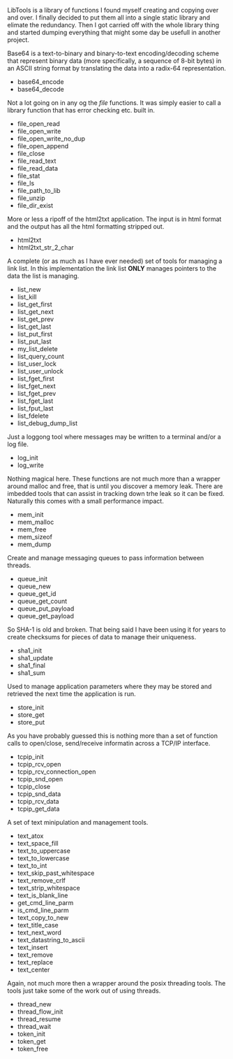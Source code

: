 LibTools is a library of functions I found myself creating and copying over and over.  I finally decided to put them all into a single static library and elimate the redundancy.  Then I got carried off with the whole library thing and started dumping everything that might some day be usefull in another project.

Base64 is a text-to-binary and binary-to-text encoding/decoding scheme that represent binary data (more specifically, a sequence of 8-bit bytes) in an ASCII string format by translating the data into a radix-64 representation.
 * base64_encode
 * base64_decode

Not a lot going on in any og the _file_ functions.  It was simply easier to call a library function that has error checking etc. built in.
 * file_open_read
 * file_open_write
 * file_open_write_no_dup
 * file_open_append
 * file_close
 * file_read_text
 * file_read_data
 * file_stat
 * file_ls
 * file_path_to_lib
 * file_unzip
 * file_dir_exist

More or less a ripoff of the html2txt application.  The input is in html format and the output has all the html formatting stripped out.
 * html2txt
 * html2txt_str_2_char

A complete (or as much as I have ever needed) set of tools for managing a link list.  In this implementation the link list **ONLY** manages pointers to the data the list is managing.
 * list_new
 * list_kill
 * list_get_first
 * list_get_next
 * list_get_prev
 * list_get_last
 * list_put_first
 * list_put_last
 * my_list_delete
 * list_query_count
 * list_user_lock
 * list_user_unlock
 * list_fget_first
 * list_fget_next
 * list_fget_prev
 * list_fget_last
 * list_fput_last
 * list_fdelete
 * list_debug_dump_list

Just a loggong tool where messages may be written to a terminal and/or a log file.
 * log_init
 * log_write

Nothing magical here.  These functions are not much more than a wrapper around malloc and free, that is until you discover a memory leak.  There are imbedded tools that can assist in tracking down trhe leak so it can be fixed.  Naturally this comes with a small performance impact.
 * mem_init
 * mem_malloc
 * mem_free
 * mem_sizeof
 * mem_dump

Create and manage messaging queues to pass information between threads.
 * queue_init
 * queue_new
 * queue_get_id
 * queue_get_count
 * queue_put_payload
 * queue_get_payload

So SHA-1 is old and broken.  That being said I have been using it for years to create checksums for pieces of data to manage their uniqueness.
 * sha1_init
 * sha1_update
 * sha1_final
 * sha1_sum

Used to manage application parameters where they may be stored and retrieved the next time the application is run.
 * store_init
 * store_get
 * store_put

As you have probably guessed this is nothing more than a set of function calls to open/close, send/receive informatin across a TCP/IP interface.
 * tcpip_init
 * tcpip_rcv_open
 * tcpip_rcv_connection_open
 * tcpip_snd_open
 * tcpip_close
 * tcpip_snd_data
 * tcpip_rcv_data
 * tcpip_get_data

A set of text minipulation and management tools.
 * text_atox
 * text_space_fill
 * text_to_uppercase
 * text_to_lowercase
 * text_to_int
 * text_skip_past_whitespace
 * text_remove_crlf
 * text_strip_whitespace
 * text_is_blank_line
 * get_cmd_line_parm
 * is_cmd_line_parm
 * text_copy_to_new
 * text_title_case
 * text_next_word
 * text_datastring_to_ascii
 * text_insert
 * text_remove
 * text_replace
 * text_center

Again, not much more then a wrapper around the posix threading tools.  The tools just take some of the work out of using threads.
 * thread_new
 * thread_flow_init
 * thread_resume
 * thread_wait
 * token_init
 * token_get
 * token_free
